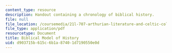 ```yaml
---
content_type: resource
description: Handout containing a chronology of biblical history.
file: null
file_location: /coursemedia/21l-707-arthurian-literature-and-celtic-colonization-spring-2005/d903715b615c6b1a87401d7190550e0d_3_biblic_mod_his.pdf
file_type: application/pdf
resourcetype: Document
title: Biblical Model of History
uid: d903715b-615c-6b1a-8740-1d7190550e0d
---
```

